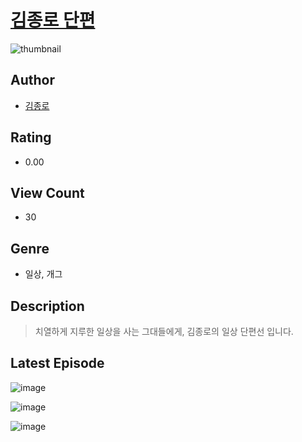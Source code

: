 # [김종로 단편](https://comic.naver.com/challenge/list?titleId=810970)
![thumbnail](https://image-comic.pstatic.net/user_contents_data/challenge_comic/2023/05/25/367142/upload_3617295605868607585_480x623.jpeg)

## Author
- [김종로](https://comic.naver.com/artistTitle?id=367142)

## Rating
- 0.00

## View Count
- 30

## Genre
- 일상, 개그

## Description
> 치열하게 지루한 일상을 사는 그대들에게, 김종로의 일상 단편선 입니다.


## Latest Episode
![image](https://image-comic.pstatic.net/user_contents_data/challenge_comic/2023/05/25/367142/upload_3474018473300550965.jpeg)

![image](https://image-comic.pstatic.net/user_contents_data/challenge_comic/2023/05/25/367142/upload_3618981175145869362.jpeg)

![image](https://image-comic.pstatic.net/user_contents_data/challenge_comic/2023/05/25/367142/upload_4135484462398190131.jpeg)
